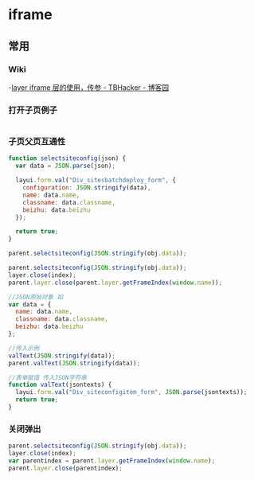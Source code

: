 # iframe

## 常用

### Wiki

-[layer iframe 层的使用，传参 - TBHacker - 博客园](https://www.cnblogs.com/jiqing9006/p/5135697.html)

### 打开子页例子

```js
```

### 子页父页互通性

```js
function selectsiteconfig(json) {
  var data = JSON.parse(json);

  layui.form.val("Div_sitesbatchdeploy_form", {
    configuration: JSON.stringify(data),
    name: data.name,
    classname: data.classname,
    beizhu: data.beizhu
  });

  return true;
}
```

```js
parent.selectsiteconfig(JSON.stringify(obj.data));
```

```js
parent.selectsiteconfig(JSON.stringify(obj.data));
layer.close(index);
parent.layer.close(parent.layer.getFrameIndex(window.name));

//JSON原始对象 如
var data = {
  name: data.name,
  classname: data.classname,
  beizhu: data.beizhu
};

//传入示例
valText(JSON.stringify(data));
parent.valText(JSON.stringify(data));

//表单赋值 传入JSON字符串
function valText(jsontexts) {
  layui.form.val("Div_siteconfigitem_form", JSON.parse(jsontexts));
  return true;
}
```

### 关闭弹出

```js
parent.selectsiteconfig(JSON.stringify(obj.data));
layer.close(index);
var parentindex = parent.layer.getFrameIndex(window.name);
parent.layer.close(parentindex);
```
